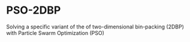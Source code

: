 # PSO-2DBP
Solving a specific variant of the of two-dimensional bin-packing (2DBP) with Particle Swarm Optimization (PSO)
